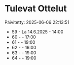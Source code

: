 # Tulevat Ottelut

Päivitetty: 2025-06-06 22:13:51

- 59 - La 14.6.2025 - 14:00
- 60 -  - 17:00
- 61 -  - 19:00
- 62 -  - 19:00
- 63 -  - 19:00
- 64 -  - 19:00

